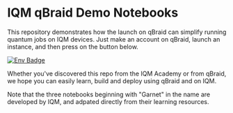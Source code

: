 # IQM qBraid Demo Notebooks


This repository demonstrates how the launch on qBraid can simplify running quantum jobs on IQM devices. Just make an account on qBraid, launch an instance, and then press on the button below. 

[![Env Badge](https://img.shields.io/endpoint?url=https://api.qbraid.com/api/environments/valid?envSlug=iqm_de_9ymsvk&label=Launch+on+qBraid&labelColor=lightgrey&logo=rocket&logoSize=auto&style=for-the-badge)](http://account.qbraid.com?gitHubUrl=https://github.com/TariniHardikar/IQM-qBraid-Demo.git&envId=iqm_de_9ymsvk)



Whether you've discovered this repo from the IQM Academy or from qBraid, we hope you can easily learn, build and deploy using qBraid and on IQM.

Note that the three notebooks beginning with "Garnet" in the name are developed by IQM, and adpated directly from their learning resources.

